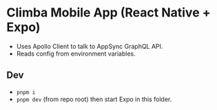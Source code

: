 # Climba Mobile App (React Native + Expo)

- Uses Apollo Client to talk to AppSync GraphQL API.
- Reads config from environment variables.

## Dev
- `pnpm i`
- `pnpm dev` (from repo root) then start Expo in this folder.
